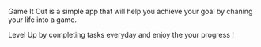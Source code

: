 
Game It Out is a simple app that will help you achieve your goal by chaning your life into a game.

Level Up by completing tasks everyday and enjoy the your progress !
